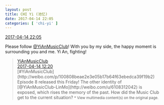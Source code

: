 ```yaml
---
layout: post
title: CHI Yi (池忆)
date: 2017-04-14 22:05
categories: [ 'chi-yi' ]
---
```


<div class="weibo-info">
  <a href="http://weibo.com/6117581836/EEvSHA2K1">2017-04-14 22:05</a>
</div>

Please follow [@YiAnMusicClub](http://weibo.com/u/6094546964)! With you by my side, the happy moment is surrounding you and me. Yi An, fighting!

<!-- more -->

> <div class="weibo-post-name">
>   <a href="http://weibo.com/u/6094546964">YiAnMusicClub</a>
> </div>
> <div class="weibo-info">
>   <a href="http://weibo.com/6094546964/EEs3gbTH6">2017-04-14 12:20</a>
> </div>
> [#YiAnMusicClub](http://weibo.com/p/100808beae2e3e05b17b64f63ebedca39f19b2) Episode 8 released this Friday! The other identity of [@YiAnMusicClub-LinMo](http://weibo.com/u/6108312042) is exposed, which rises the memory of the past. How did the Music Club get to the current situation?  
> <small>* View multimedia content(s) on the original page.</small>

